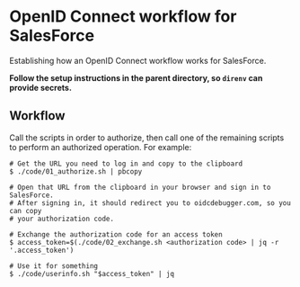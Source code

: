 # OpenID Connect workflow for SalesForce

Establishing how an OpenID Connect workflow works for SalesForce.

__Follow the setup instructions in the parent directory, so `direnv` can provide
secrets.__


## Workflow

Call the scripts in order to authorize, then call one of the remaining scripts
to perform an authorized operation.  For example:

```shell
# Get the URL you need to log in and copy to the clipboard
$ ./code/01_authorize.sh | pbcopy

# Open that URL from the clipboard in your browser and sign in to SalesForce.
# After signing in, it should redirect you to oidcdebugger.com, so you can copy
# your authorization code.

# Exchange the authorization code for an access token
$ access_token=$(./code/02_exchange.sh <authorization code> | jq -r '.access_token')

# Use it for something
$ ./code/userinfo.sh "$access_token" | jq
```
